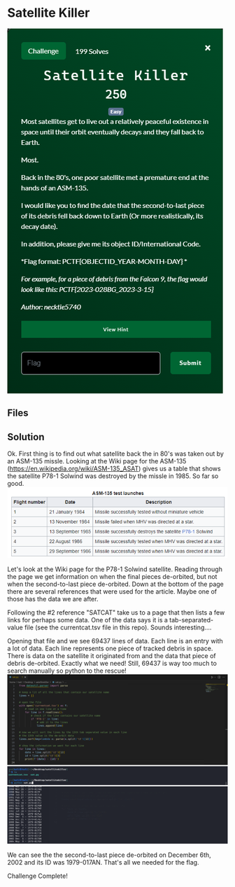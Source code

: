 # Satellite Killer
![](images/problem.PNG)

## Files

## Solution
Ok.  First thing is to find out what satellite back the in 80's was taken out by an ASM-135 missle.  Looking at the Wiki page for the ASM-135 (https://en.wikipedia.org/wiki/ASM-135_ASAT) gives us a table that shows the satellite P78-1 Solwind was destroyed by the missle in 1985.  So far so good.
![](images/ss_00.PNG)

Let's look at the Wiki page for the P78-1 Solwind satellite.  Reading through the page we get information on when the final pieces de-orbited, but not when the second-to-last piece de-orbited.  Down at the bottom of the page there are several references that were used for the article.  Maybe one of those has the data we are after.

Following the #2 reference "SATCAT" take us to a page that then lists a few links for perhaps some data.  One of the data says it is a tab-separated-value file (see the currentcat.tsv file in this repo).  Sounds interesting....

Opening that file and we see 69437 lines of data.  Each line is an entry with a lot of data.  Each line represents one piece of tracked debris in space.  There is data on the satellite it originated from and the data that piece of debris de-orbited.  Exactly what we need!  Still, 69437 is way too much to search manually so python to the rescue!
![](images/ss_01.PNG)
![](images/ss_02.PNG)
![](images/ss_03.PNG)

We can see the the second-to-last piece de-orbited on December 6th, 2002 and its ID was 1979-017AN.  That's all we needed for the flag.

Challenge Complete!
